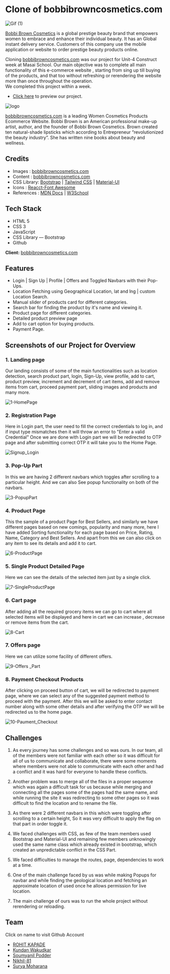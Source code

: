 # Clone of bobbibrowncosmetics.com
![Gif (1)](https://user-images.githubusercontent.com/101393406/191666852-c0438772-7669-4665-a99e-b2192f5b5c92.gif)

[Bobbi Brown Cosmetics](https://www.bobbibrowncosmetics.com/) is a global prestige beauty brand that empowers women to embrace and enhance their individual beauty. 
It has an Global instant delivery service. Customers of this company use the mobile application or website to order prestige beauty products online.

Cloning [bobbibrowncosmetics.com](https://www.bobbibrowncosmetics.com/) was our project for Unit-4 Construct week at Masai School. Our main objective was to complete all main functionality of this e-commerce website , starting from sing up till buying of the products, and that too without refreshing or rerendering the website more than once throughout the operation.  
We completed this project within a week.

- [Click here](https://bobibrown.netlify.app/) to preview our project.

![logo](https://user-images.githubusercontent.com/101393406/191666228-40c68d23-84e2-4edb-bb13-a8c13f934663.png)


[bobbibrowncosmetics.com](https://www.bobbibrowncosmetics.com/) is a leading Women Cosmetics Products Ecommerce Website. Bobbi Brown is an American professional make-up artist, author, and the founder of Bobbi Brown Cosmetics. Brown created ten natural-shade lipsticks which according to Entrepreneur “revolutionized the beauty industry”. She has written nine books about beauty and wellness.

## Credits

- Images : [bobbibrowncosmetics.com](https://www.bobbibrowncosmetics.com/)
- Content : [bobbibrowncosmetics.com](https://www.bobbibrowncosmetics.com/)
- CSS Library: [Bootstrap](https://getbootstrap.com/) | [Tailwind CSS](https://tailwindcss.com/) | [Material-UI](https://v4.mui.com/)
- Icons : [Reacct-Font Awesome](https://fontawesome.com/)
- References : [MDN Docs](https://developer.mozilla.org/en-US/) | [W3School](https://www.w3schools.com/)

## Tech Stack
- HTML 5
- CSS 3
- JavaScript
- CSS Library — Bootstrap
- Github

**Client:** [bobbibrowncosmetics.com](https://www.bobbibrowncosmetics.com/)

## Features
- Login | Sign Up | Profile | Offers and Toggled Navbars with their Pop-Ups.
- Location Fetching using Geographical Location, lat and lng | custom Location Search.
- Manual slider of products card for different categories.
- Search bar for finding the product by it's name and viewing it.
- Product page for different categories.
- Detailed product preview page
- Add to cart option for buying products.
- Payment Page.

## Screenshots of our Project for Overview

### 1. Landing page

Our landing consists of some of the main functionalities such as location detection, search product part, login, Sign-Up, view profile, add to cart, product preview, increment and decrement of cart items, add and remove items from cart, proceed payment part, sliding images and products and many more.

![1-HomePage](https://user-images.githubusercontent.com/101393406/191666303-4f84533f-ae46-496a-a14c-642b8e91ca00.png)


### 2. Registration Page

Here in Login part, the user need to fill the correct credentials to log in, and if input type mismatches then it will throw an error to "Enter a valid Credential"
Once we are done with Login part we will be redirected to OTP page and after submitting correct OTP it will take you to the Home Page.

![Signup_Login](https://user-images.githubusercontent.com/101393406/191692748-260e7bb9-ec5a-4e04-8b43-634eefb62a17.png)

### 3. Pop-Up Part

In this we are having 2 different navbars which toggles after scrolling to a particular height. And we can also See popup functionality on both of the navbars.

![3-PopupPart](https://user-images.githubusercontent.com/101393406/191695849-83a3b75f-704e-4ad9-a38b-2b4a4aa39a75.png)


### 4. Product Page

This the sample of a product Page for Best Sellers, and similarly we have different pages based on new comings, popularity and many more, here I have added Sorting functionality for each page based on Price, Rating, Name, Category and Best Sellers.
And apart from this we can also click on any item to see its details and add it to cart.

![6-ProductPage](https://user-images.githubusercontent.com/101393406/191695953-1881c0b6-b210-4584-9d32-db5326028bde.png)


### 5. Single Product Detailed Page

Here we can see the details of the selected item just by a single click.

![7-SingleProductPage](https://user-images.githubusercontent.com/101393406/191696029-44f12f40-082a-47da-8f35-e9df4d8c68e3.png)


### 6. Cart page

After adding all the required grocery items we can go to cart where all selected items will be displayed and here in cart we can increase , decrease or remove items from the cart.

![8-Cart](https://user-images.githubusercontent.com/101393406/191696068-5d9430fb-3215-467d-bd01-4f0640ee1508.png)


### 7. Offers page

Here we can utilize some facility of different offers.

![9-Offers _Part](https://user-images.githubusercontent.com/101393406/191696158-509f64be-1fb6-4466-9ccd-2b044a528bd6.png)


### 8. Payment Checkout Products

After clicking on proceed button of cart, we will be redirected to payment page, where we can select any of the suggested payment method to proceed with the payment. After this we will be asked to enter contact number along with some other details and after verifying the OTP we will be redirected us to the home page.

![10-Paument_Checkout](https://user-images.githubusercontent.com/101393406/191696610-83fd9e76-2770-4a14-ab27-40f7844107fd.png)



## Challenges

1. As every journey has some challenges and so was ours. In our team, all of the members were not familiar with each other so it was difficult for all of us to communicate and collaborate, there were some moments where members were not able to communicate with each other and had a conflict and it was hard for everyone to handle these conflicts.

2. Another problem was to merge all of the files in a proper sequence which was again a difficult task for us because while merging and connecting all the pages some of the pages had the same name, and while running the site it was redirecting to some other pages so it was difficult to find the location and to rename the file.

3. As there were 2 different navbars in this which were toggling after scrolling to a certain height, So it was very difficult to apply the flag on that part in order toggle it.

4. We faced challenges with CSS, as few of the team members used Bootstrap and Material-UI and remaining few members unknowingly used the same name class which already existed in bootstrap, which created an unpredictable conflict in the CSS Part.

5. We faced difficulties to manage the routes, page, dependencies to work at a time.

6. One of the main challenge faced by us was while making Popups for navbar and while finding the geological location and fetching an approximate location of used once he allows permission for live location.
 
7. The main challenge of ours was to run the whole project without rerendering or reloading.

## Team
Click on name to visit Github Account
- [ROHIT KAPADE](https://github.com/rohitkapade)
- [Kundan Wakudkar](https://github.com/Kundan-10)
- [Soumyanil Podder](https://github.com/soumyanil22)
- [Nikhil-81](https://github.com/Nikhil-81)
- [Surya Moharana](https://github.com/SuryAMoharana)








